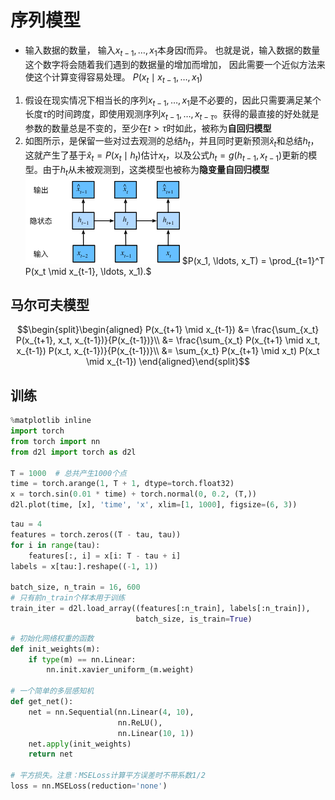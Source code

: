 # 序列模型
- 输入数据的数量， 输入$x_{t-1}, \ldots, x_1$本身因$t$而异。 也就是说，输入数据的数量这个数字将会随着我们遇到的数据量的增加而增加， 因此需要一个近似方法来使这个计算变得容易处理。 $P(x_t \mid x_{t-1}, \ldots, x_1)$
1. 假设在现实情况下相当长的序列$x_{t-1}, \ldots, x_1$是不必要的，因此只需要满足某个长度$\tau$的时间跨度，即使用观测序列$x_{t-1}, \ldots, x_{t-\tau}$。获得的最直接的好处就是参数的数量总是不变的，至少在$t > \tau$时如此，被称为**自回归模型**
2. 如图所示，是保留一些对过去观测的总结$h_t$，并且同时更新预测$\hat{x}_t$和总结$h_t$，这就产生了基于$\hat{x}_t = P(x_t \mid h_{t})$估计$x_t$，以及公式$h_t = g(h_{t-1}, x_{t-1})$更新的模型。由于$h_t$从未被观测到，这类模型也被称为**隐变量自回归模型**
![](图片/Pasted%20image%2020240121161812.png)
$P(x_1, \ldots, x_T) = \prod_{t=1}^T P(x_t \mid x_{t-1}, \ldots, x_1).$
## 马尔可夫模型
$$\begin{split}\begin{aligned}
P(x_{t+1} \mid x_{t-1})
&= \frac{\sum_{x_t} P(x_{t+1}, x_t, x_{t-1})}{P(x_{t-1})}\\
&= \frac{\sum_{x_t} P(x_{t+1} \mid x_t, x_{t-1}) P(x_t, x_{t-1})}{P(x_{t-1})}\\
&= \sum_{x_t} P(x_{t+1} \mid x_t) P(x_t \mid x_{t-1})
\end{aligned}\end{split}$$

## 训练
```PYTHON
%matplotlib inline
import torch
from torch import nn
from d2l import torch as d2l

T = 1000  # 总共产生1000个点
time = torch.arange(1, T + 1, dtype=torch.float32)
x = torch.sin(0.01 * time) + torch.normal(0, 0.2, (T,))
d2l.plot(time, [x], 'time', 'x', xlim=[1, 1000], figsize=(6, 3))
```


```PYTHON
tau = 4
features = torch.zeros((T - tau, tau))
for i in range(tau):
    features[:, i] = x[i: T - tau + i]
labels = x[tau:].reshape((-1, 1))

batch_size, n_train = 16, 600
# 只有前n_train个样本用于训练
train_iter = d2l.load_array((features[:n_train], labels[:n_train]),
                            batch_size, is_train=True)
```


```PYTHON
# 初始化网络权重的函数
def init_weights(m):
    if type(m) == nn.Linear:
        nn.init.xavier_uniform_(m.weight)

# 一个简单的多层感知机
def get_net():
    net = nn.Sequential(nn.Linear(4, 10),
                        nn.ReLU(),
                        nn.Linear(10, 1))
    net.apply(init_weights)
    return net

# 平方损失。注意：MSELoss计算平方误差时不带系数1/2
loss = nn.MSELoss(reduction='none')
```
